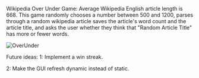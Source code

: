 Wikipedia Over Under Game:
Average Wikipedia English article length is 668. This game randomly chooses a number between 500 and 1200, 
parses through a random wikipedia article saves the article's word count and the article title, 
and asks the user whether they think that "Random Article Title" has more or fewer words. 


![OverUnder](https://github.com/kstodu2/WikiOverUnder/assets/83611423/1fd45b8c-c522-4f41-9ef7-ed5959409ffc)


Future ideas:
1: Implement a win streak.

2: Make the GUI refresh dynamic instead of static.

